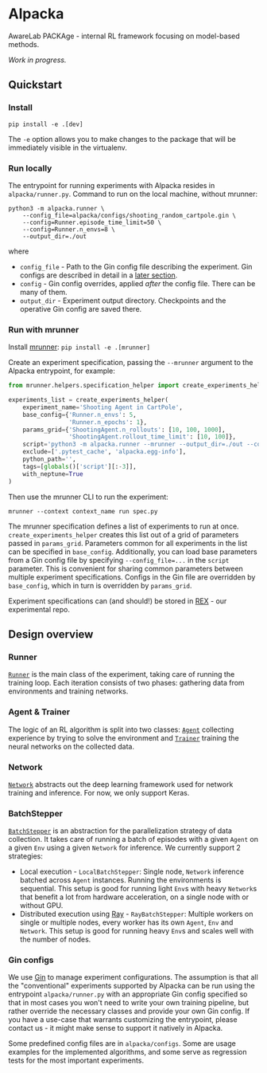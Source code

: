 # Alpacka

AwareLab PACKAge - internal RL framework focusing on model-based methods.

_Work in progress._

## Quickstart

### Install

`pip install -e .[dev]`

The `-e` option allows you to make changes to the package that will be immediately visible in the virtualenv.

### Run locally

The entrypoint for running experiments with Alpacka resides in `alpacka/runner.py`. Command to run on the local machine, without mrunner:

```
python3 -m alpacka.runner \
    --config_file=alpacka/configs/shooting_random_cartpole.gin \
    --config=Runner.episode_time_limit=50 \
    --config=Runner.n_envs=8 \
    --output_dir=./out
```

where

- `config_file` - Path to the Gin config file describing the experiment. Gin configs are described in detail in a [later section](#gin-configs).
- `config` - Gin config overrides, applied _after_ the config file. There can be many of them.
- `output_dir` - Experiment output directory. Checkpoints and the operative Gin config are saved there.

### Run with mrunner

Install [mrunner](https://gitlab.com/awarelab/mrunner): `pip install -e .[mrunner]`

<!-- TODO(koz4k): Link some doc for how to setup mrunner (creating contexts etc) that is actually maintained (do we even have one?!).  -->

Create an experiment specification, passing the `--mrunner` argument to the Alpacka entrypoint, for example:

```python
from mrunner.helpers.specification_helper import create_experiments_helper

experiments_list = create_experiments_helper(
    experiment_name='Shooting Agent in CartPole',
    base_config={'Runner.n_envs': 5,
                 'Runner.n_epochs': 1},
    params_grid={'ShootingAgent.n_rollouts': [10, 100, 1000],
                 'ShootingAgent.rollout_time_limit': [10, 100]},
    script='python3 -m alpacka.runner --mrunner --output_dir=./out --config_file=alpacka/configs/shooting_random_cartpole.gin',
    exclude=['.pytest_cache', 'alpacka.egg-info'],
    python_path='',
    tags=[globals()['script'][:-3]],
    with_neptune=True
)
```

Then use the mrunner CLI to run the experiment:

```
mrunner --context context_name run spec.py
```

The mrunner specification defines a list of experiments to run at once. `create_experiments_helper` creates this list out of a grid of parameters passed in `params_grid`. Parameters common for all experiments in the list can be specified in `base_config`. Additionally, you can load base parameters from a Gin config file by specifying `--config_file=...` in the `script` parameter. This is convenient for sharing common parameters between multiple experiment specifications. Configs in the Gin file are overridden by `base_config`, which in turn is overridden by `params_grid`.

Experiment specifications can (and should!) be stored in [REX](https://gitlab.com/awarelab/rex) - our experimental repo.

<!-- TODO(koz4k): Add a readme to REX - what to put there, directory structure, some conventions. -->

## Design overview

### Runner

[`Runner`](alpacka/runner.py) is the main class of the experiment, taking care of running the training loop. Each iteration consists of two phases: gathering data from environments and training networks.

### Agent & Trainer

The logic of an RL algorithm is split into two classes: [`Agent`](alpacka/agents/base.py) collecting experience by trying to solve the environment and [`Trainer`](alpacka/trainers/base.py) training the neural networks on the collected data.

<!--TODO(koz4k): Describe Agent/OnlineAgent, Trainer and their responsibilities.-->

<!--TODO(koz4k): DeterministicMCTS. -->

<!--TODO(koz4k): Describe `Agent` <-> `Network` communication.-->

### Network

[`Network`](alpacka/networks/core.py) abstracts out the deep learning framework used for network training and inference. For now, we only support Keras.

### BatchStepper

[`BatchStepper`](alpacka/batch_steppers.py) is an abstraction for the parallelization strategy of data collection. It takes care of running a batch of episodes with a given `Agent` on a given `Env` using a given `Network` for inference. We currently support 2 strategies:

- Local execution - `LocalBatchStepper`: Single node, `Network` inference batched across `Agent` instances. Running the environments is sequential. This setup is good for running light `Env`s with heavy `Network`s that benefit a lot from hardware acceleration, on a single node with or without GPU.
- Distributed execution using [Ray](https://ray.readthedocs.io/en/latest/) - `RayBatchStepper`: Multiple workers on single or multiple nodes, every worker has its own `Agent`, `Env` and `Network`. This setup is good for running heavy `Env`s and scales well with the number of nodes.

### Gin configs

We use [Gin](https://github.com/google/gin-config) to manage experiment configurations. The assumption is that all the "conventional" experiments supported by Alpacka can be run using the entrypoint `alpacka/runner.py` with an appropriate Gin config specified so that in most cases you won't need to write your own training pipeline, but rather override the necessary classes and provide your own Gin config. If you have a use-case that warrants customizing the entrypoint, please contact us - it might make sense to support it natively in Alpacka.

Some predefined config files are in `alpacka/configs`. Some are usage examples for the implemented algorithms, and some serve as regression tests for the most important experiments.

<!-- TODO(koz4k): How they're structured (top-down config writing process), where to get them from (operative configs). -->
